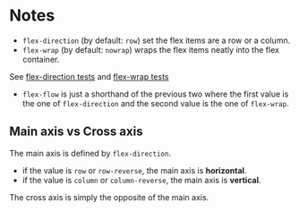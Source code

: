 # Notes

- `flex-direction` (by default: `row`) set the flex items are a row or a column.
- `flex-wrap` (by default: `nowrap`) wraps the flex items neatly into the flex container.

See [flex-direction tests](index.flex-direction.html) and [flex-wrap tests](index.flex-wrap.html)

- `flex-flow` is just a shorthand of the previous two where the first value is the one of `flex-direction` and the second value is the one of `flex-wrap`.

## Main axis vs Cross axis

The main axis is defined by `flex-direction`.

- if the value is `row` or `row-reverse`, the main axis is **horizontal**.
- if the value is `column` or `column-reverse`, the main axis is **vertical**.

The cross axis is simply the opposite of the main axis.
